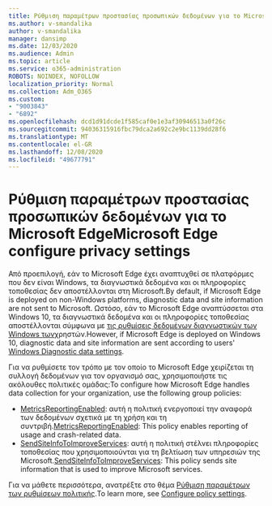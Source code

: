 ```yaml
---
title: Ρύθμιση παραμέτρων προστασίας προσωπικών δεδομένων για το Microsoft Edge
ms.author: v-smandalika
author: v-smandalika
manager: dansimp
ms.date: 12/03/2020
ms.audience: Admin
ms.topic: article
ms.service: o365-administration
ROBOTS: NOINDEX, NOFOLLOW
localization_priority: Normal
ms.collection: Adm_O365
ms.custom:
- "9003843"
- "6892"
ms.openlocfilehash: dcd1d91dcde1f585caf0e1e3af30946513a0f26c
ms.sourcegitcommit: 94036315916fbc79dca2a692c2e9bc1139dd28f6
ms.translationtype: MT
ms.contentlocale: el-GR
ms.lasthandoff: 12/08/2020
ms.locfileid: "49677791"
---
```

# <a name="microsoft-edge-configure-privacy-settings"></a><span data-ttu-id="6b135-102">Ρύθμιση παραμέτρων προστασίας προσωπικών δεδομένων για το Microsoft Edge</span><span class="sxs-lookup"><span data-stu-id="6b135-102">Microsoft Edge configure privacy settings</span></span>

<span data-ttu-id="6b135-103">Από προεπιλογή, εάν το Microsoft Edge έχει αναπτυχθεί σε πλατφόρμες που δεν είναι Windows, τα διαγνωστικά δεδομένα και οι πληροφορίες τοποθεσίας δεν αποστέλλονται στη Microsoft.</span><span class="sxs-lookup"><span data-stu-id="6b135-103">By default, if Microsoft Edge is deployed on non-Windows platforms, diagnostic data and site information are not sent to Microsoft.</span></span> <span data-ttu-id="6b135-104">Ωστόσο, εάν το Microsoft Edge αναπτύσσεται στα Windows 10, τα διαγνωστικά δεδομένα και οι πληροφορίες τοποθεσίας αποστέλλονται σύμφωνα με [τις ρυθμίσεις δεδομένων διαγνωστικών των Windows των](https://docs.microsoft.com/windows/privacy/configure-windows-diagnostic-data-in-your-organization)χρηστών.</span><span class="sxs-lookup"><span data-stu-id="6b135-104">However, if Microsoft Edge is deployed on Windows 10, diagnostic data and site information are sent according to users' [Windows Diagnostic data settings](https://docs.microsoft.com/windows/privacy/configure-windows-diagnostic-data-in-your-organization).</span></span>

<span data-ttu-id="6b135-105">Για να ρυθμίσετε τον τρόπο με τον οποίο το Microsoft Edge χειρίζεται τη συλλογή δεδομένων για τον οργανισμό σας, χρησιμοποιήστε τις ακόλουθες πολιτικές ομάδας:</span><span class="sxs-lookup"><span data-stu-id="6b135-105">To configure how Microsoft Edge handles data collection for your organization, use the following group policies:</span></span>
- <span data-ttu-id="6b135-106">[MetricsReportingEnabled](https://docs.microsoft.com/DeployEdge/microsoft-edge-policies#metricsreportingenabled): αυτή η πολιτική ενεργοποιεί την αναφορά των δεδομένων σχετικά με τη χρήση και τη συντριβή.</span><span class="sxs-lookup"><span data-stu-id="6b135-106">[MetricsReportingEnabled](https://docs.microsoft.com/DeployEdge/microsoft-edge-policies#metricsreportingenabled): This policy enables reporting of usage and crash-related data.</span></span>
- <span data-ttu-id="6b135-107">[SendSiteInfoToImproveServices](https://docs.microsoft.com/DeployEdge/microsoft-edge-policies#sendsiteinfotoimproveservices): αυτή η πολιτική στέλνει πληροφορίες τοποθεσίας που χρησιμοποιούνται για τη βελτίωση των υπηρεσιών της Microsoft.</span><span class="sxs-lookup"><span data-stu-id="6b135-107">[SendSiteInfoToImproveServices](https://docs.microsoft.com/DeployEdge/microsoft-edge-policies#sendsiteinfotoimproveservices): This policy sends site information that is used to improve Microsoft services.</span></span>

<span data-ttu-id="6b135-108">Για να μάθετε περισσότερα, ανατρέξτε στο θέμα [Ρύθμιση παραμέτρων των ρυθμίσεων πολιτικής](https://docs.microsoft.com/deployedge/microsoft-edge-enterprise-privacy-settings#configure-policy-settings).</span><span class="sxs-lookup"><span data-stu-id="6b135-108">To learn more, see [Configure policy settings](https://docs.microsoft.com/deployedge/microsoft-edge-enterprise-privacy-settings#configure-policy-settings).</span></span>